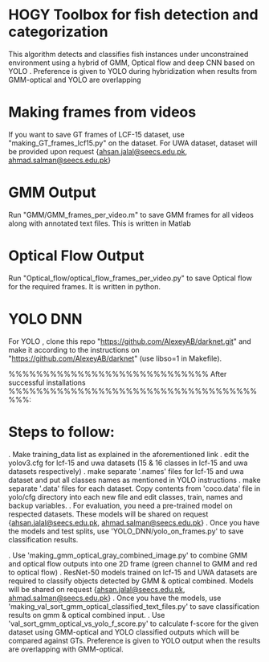 # HOGY Toolbox for fish detection and categorization
This algorithm detects and classifies fish instances under unconstrained environment using a hybrid of GMM, Optical flow and deep CNN based on YOLO . Preference is given to YOLO during hybridization when results from GMM-optical and YOLO are overlapping
# Making frames from videos

If you want to save GT frames of LCF-15 dataset, use "making_GT_frames_lcf15.py" on the dataset.
For UWA dataset, dataset will be provided upon request {ahsan.jalal@seecs.edu.pk, ahmad.salman@seecs.edu.pk} 
 # GMM Output
 Run "GMM/GMM_frames_per_video.m" to save GMM frames for all videos along with annotated text files. This is written in Matlab

# Optical Flow Output 
Run "Optical_flow/optical_flow_frames_per_video.py" to save Optical flow for the required frames. It is written in python.

# YOLO DNN
For YOLO , clone this repo "https://github.com/AlexeyAB/darknet.git" and make it according to the instructions on "https://github.com/AlexeyAB/darknet" (use libso=1 in Makefile).


%%%%%%%%%%%%%%%%%%%%%%%%%%%%% After successful installations %%%%%%%%%%%%%%%%%%%%%%%%%%%%%%%%%%%%%%%:
# Steps to follow:

.  Make training_data list as explained in the aforementioned link
. edit the yolov3.cfg for lcf-15 and uwa datasets (15 & 16 classes in lcf-15 and uwa datasets respectively)
. make separate '.names' files for lcf-15 and uwa dataset and put all classes names as mentioned in YOLO instructions
. make separate '.data' files for each dataset. Copy contents from 'coco.data' file in yolo/cfg directory into each new file and edit classes, train, names and backup variables.
. For evaluation, you need a pre-trained model on respected datasets. These models will be shared on request {ahsan.jalal@seecs.edu.pk, ahmad.salman@seecs.edu.pk}
. Once you have the models and test splits, use 'YOLO_DNN/yolo_on_frames.py' to save classification results.

. Use 'making_gmm_optical_gray_combined_image.py' to combine GMM and optical flow outputs into one 2D frame (green channel to GMM and red to optical flow)
. ResNet-50 models trained on lcf-15 and UWA datasets are required to classify objects detected by GMM & optical combined. Models will be shared on request {ahsan.jalal@seecs.edu.pk, ahmad.salman@seecs.edu.pk}
. Once you have the models, use 'making_val_sort_gmm_optical_classified_text_files.py' to save classification results on gmm & optical combined input.
. Use 'val_sort_gmm_optical_vs_yolo_f_score.py' to calculate f-score for the given dataset using GMM-optical and YOLO classified outputs which will be compared against GTs. Preference is given to YOLO output when the results are overlapping with GMM-optical.

